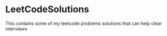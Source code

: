 # LeetCodeSolutions

 This contains some of my leetcode problems solutions that can help clear interviews 

